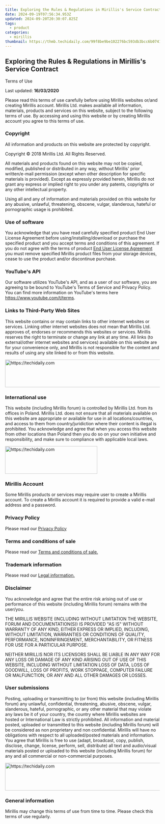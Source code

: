 ```yaml
---
title: Exploring the Rules & Regulations in Mirillis's Service Contract
date: 2024-09-19T07:56:34.953Z
updated: 2024-09-20T20:30:07.825Z
tags:
  - product
categories:
  - mirillis
thumbnail: https://thmb.techidaily.com/99f8be9be102276bc593db3bcc6b07419f9816f2452ed4f5c2e0bd34aa16b628.jpg
---
```


## Exploring the Rules & Regulations in Mirillis's Service Contract

Terms of Use

Last updated: **16/03/2020**

Please read this terms of use carefully before using Mirillis websites or/and creating Mirillis account. Mirillis Ltd. makes available all information, materials, products and services on this website, subject to the following terms of use. By accessing and using this website or by creating Mirillis account you agree to this terms of use.

### Copyright

All information and products on this website are protected by copyright.

Copyright © 2018 Mirillis Ltd. All Rights Reserved.

All materials and products found on this website may not be copied, modified, published or distributed in any way, without Mirillis' prior written/e-mail permission (except when other description for specific materials is provided). Except as expressly provided herein, Mirillis do not grant any express or implied right to you under any patents, copyrights or any other intellectual property.

Using all and any of information and materials provided on this website for any abusive, unlawful, threatening, obscene, vulgar, slanderous, hateful or pornographic usage is prohibited.

### Use of software

You acknowledge that you have read carefully specified product End User License Agreement before using/installing/download or purchase the specified product and you accept terms and conditions of this agreement. If you do not agree with the terms of product [End User License Agreement](https://tools.techidaily.com/mirillis/products/) you must remove specified Mirillis product files from your storage devices, cease to use the product and/or discontinue purchase.

### YouTube's API

Our software utilizes YouTube's API, and as a user of our software, you are agreeing to be bound to YouTube's Terms of Service and Privacy Policy. You can find more information on YouTube's terms here <https://www.youtube.com/t/terms>. 

### Links to Third-Party Web Sites

This website contains or may contain links to other internet websites or services. Linking other internet websites does not mean that Mirillis Ltd. approves of, endorses or recommends this websites or services. Mirillis reserves the right to terminate or change any link at any time. All links (to external/other internet websites and services) available on this website are for your convenience only, and Mirillis is not responsible for the content and results of using any site linked to or from this website.

<!-- affiliate ads begin -->
<a href="https://aligracehair.sjv.io/c/5597632/2080347/19272" target="_top" id="2080347">
  <img src="//a.impactradius-go.com/display-ad/19272-2080347" border="0" alt="https://techidaily.com" width="728" height="90"/>
</a>
<img height="0" width="0" src="https://aligracehair.sjv.io/i/5597632/2080347/19272" style="position:absolute;visibility:hidden;" border="0" />
<!-- affiliate ads end -->

### International use

This website (including Mirillis forum) is controlled by Mirillis Ltd. from its offices in Poland. Mirillis Ltd. does not ensure that all materials available on this website are appropriate or available for use in all locations/countries, and access to them from country/juridiction where their content is illegal is prohibited. You acknowledge and agree that when you access this website from other locations than Poland then you do so on your own initiative and responsibility, and make sure to compliance with applicable local laws.

<!-- affiliate ads begin -->
<a href="https://aligracehair.sjv.io/c/5597632/1884017/19272" target="_top" id="1884017">
  <img src="//a.impactradius-go.com/display-ad/19272-1884017" border="0" alt="https://techidaily.com" width="300" height="90"/>
</a>
<img height="0" width="0" src="https://aligracehair.sjv.io/i/5597632/1884017/19272" style="position:absolute;visibility:hidden;" border="0" />
<!-- affiliate ads end -->

### Mirillis Account

Some Mirillis products or services may require user to create a Mirillis account. To create a Mirillis account it is required to provide a valid e-mail address and a password.

### Privacy Policy

Please read our [Privacy Policy](https://tools.techidaily.com/mirillis/products/)

### Terms and conditions of sale 

Please read our [Terms and conditions of sale.](https://tools.techidaily.com/mirillis/products/)

### Trademark information

Please read our [Legal information.](https://tools.techidaily.com/mirillis/products/)

### Disclaimer

You acknowledge and agree that the entire risk arising out of use or performance of this website (including Mirillis forum) remains with the user/you.

THE MIRILLIS WEBSITE (INCLUDING WITHOUT LIMITATION THE WEBSITE, FORUM AND DOCUMENTATION(S)) IS PROVIDED "AS IS" WITHOUT WARRANTY OF ANY KIND, EITHER EXPRESS OR IMPLIED, INCLUDING, WITHOUT LIMITATION, WARRANTIES OR CONDITIONS OF QUALITY, PERFORMANCE, NONINFRINGEMENT, MERCHANTABILITY, OR FITNESS FOR USE FOR A PARTICULAR PURPOSE.

NEITHER MIRILLIS NOR ITS LICENSORS SHALL BE LIABLE IN ANY WAY FOR ANY LOSS OR DAMAGE OF ANY KIND ARISING OUT OF USE OF THIS WEBSITE, INCLUDING WITHOUT LIMITATION LOSS OF DATA, LOSS OF GOODWILL, LOSS OF PROFITS, WORK STOPPAGE, COMPUTER FAILURE OR MALFUNCTION, OR ANY AND ALL OTHER DAMAGES OR LOSSES.

### User submissions

Posting, uploading or transmitting to (or from) this website (including Mirillis forum) any unlawful, confidential, threatening, abusive, obscene, vulgar, slanderous, hateful, pornographic, or any other material that may violate any laws be it of your country, the country where Mirillis websites are hosted or International Law is strictly prohibited. All information and material posted, uploaded or transmitted to this website (including Mirillis forum) will be considered as non proprietary and non confidential. Mirillis will have no obligations with respect to all uploaded/posted materials and information. You agree that Mirillis is free to use (adapt, broadcast, copy, publish, disclose, change, license, perform, sell, distribute) all text and audio/visual materials posted or uploaded to this website (including Mirillis forum) for any and all commercial or non-commercial purposes.

<!-- affiliate ads begin -->
<a href="https://imp.i357552.net/c/5597632/1061528/11832" target="_top" id="1061528">
  <img src="//a.impactradius-go.com/display-ad/11832-1061528" border="0" alt="https://techidaily.com" width="728" height="90"/>
</a>
<img height="0" width="0" src="https://imp.i357552.net/i/5597632/1061528/11832" style="position:absolute;visibility:hidden;" border="0" />
<!-- affiliate ads end -->

### General information

Mirillis may change this terms of use from time to time. Please check this terms of use regularly.

<ins class="adsbygoogle"
     style="display:block"
     data-ad-format="autorelaxed"
     data-ad-client="ca-pub-7571918770474297"
     data-ad-slot="1223367746"></ins>

<ins class="adsbygoogle"
     style="display:block"
     data-ad-client="ca-pub-7571918770474297"
     data-ad-slot="8358498916"
     data-ad-format="auto"
     data-full-width-responsive="true"></ins>



